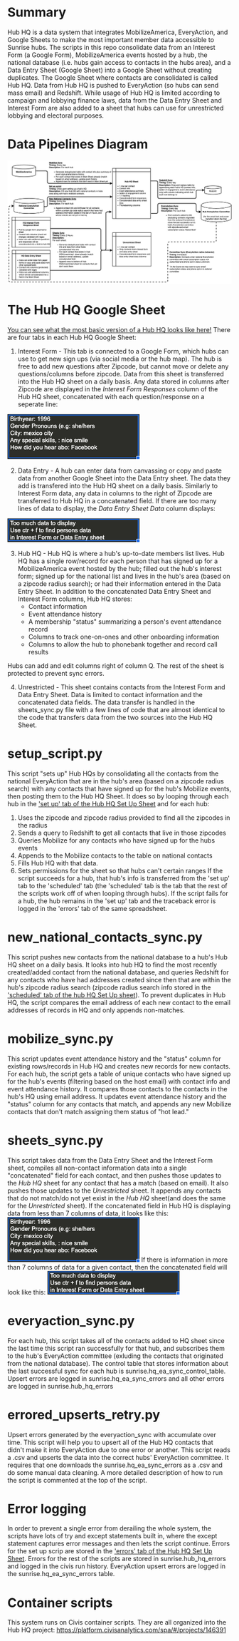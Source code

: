 # Summary
Hub HQ is a data system that integrates MobilizeAmerica, EveryAction, and Google Sheets to make the most important member data accessible to Sunrise hubs. The scripts in this repo consolidate data from an Interest Form (a Google Form), MobilizeAmerica events hosted by a hub, the national database (i.e. hubs gain access to contacts in the hubs area), and a Data Entry Sheet (Google Sheet) into a Google Sheet without creating duplicates. The Google Sheet where contacts are consolidated is called Hub HQ. Data from Hub HQ is pushed to EveryAction (so hubs can send mass email) and Redshift. While usage of Hub HQ is limited according to campaign and lobbying finance laws, data from the Data Entry Sheet and Interest Form are also added to a sheet that hubs can use for unrestricted lobbying and electoral purposes.

# Data Pipelines Diagram

![Hub HQ Diagram](https://github.com/sunrisedatadept/hub_member_hq/blob/main/images/HubHQ_Diagram_2021-06-15.jpg)


# The Hub HQ Google Sheet
[You can see what the most basic version of a Hub HQ looks like here!](https://docs.google.com/spreadsheets/d/17a4EJjZkLV6Dazjv1bPk7HCte3QuOY-SmyPHfPyDhyo/edit#gid=390228199)
There are four tabs in each Hub HQ Google Sheet: 
1) Interest Form - This tab is connected to a Google Form, which hubs can use to get new sign ups (via social media or the hub map). The hub is free to add new questions after Zipcode, but cannot move or delete any questions/columns before zipcode. Data from this sheet is transferred into the Hub HQ sheet on a daily basis. Any data stored in columns after Zipcode are displayed in the _Interest Form Responses_ column of the Hub HQ sheet, concatenated with each question/response on a seperate line:

![Concatenated Interest Form Response Field](https://github.com/sunrisedatadept/hub_member_hq/blob/main/images/Screen%20Shot%202021-04-13%20at%2011.03.32%20AM.png)

2) Data Entry - A hub can enter data from canvassing or copy and paste data from another Google Sheet into the Data Entry sheet. The data they add is transfered into the Hub HQ sheet on a daily basis. Similarly to Interest Form data, any data in columns to the right of Zipcode are transferred to Hub HQ in a concatenated field. If there are too many lines of data to display, the _Data Entry Sheet Data_ column displays:

![Too Much Data Entry Sheet Data to Display](https://github.com/sunrisedatadept/hub_member_hq/blob/main/images/Screen%20Shot%202021-04-13%20at%2011.07.02%20AM.png)

3) Hub HQ - Hub HQ is where a hub's up-to-date members list lives. Hub HQ has a single row/record for each person that has signed up for a MobilizeAmerica event hosted by the hub; filled out the hub's interest form; signed up for the national list and lives in the hub's area (based on a zipcode radius search); or had their information entered in the Data Entry Sheet. In addition to the concatenated Data Entry Sheet and Interest Form columns, Hub HQ stores:
     * Contact information
     * Event attendance history
     * A membership "status" summarizing a person's event attendance record
     * Columns to track one-on-ones and other onboarding information
     * Columns to allow the hub to phonebank together and record call results
 
 Hubs can add and edit columns right of column Q. The rest of the sheet is protected to prevent sync errors. 
 
 4) Unrestricted - This sheet contains contacts from the Interest Form and Data Entry Sheet. Data is limited to contact information and the concatenated data fields. The data transfer is handled in the sheets_sync.py file with a few lines of code that are almost identical to the code that transfers data from the two sources into the Hub HQ Sheet. 

# setup_script.py
This script "sets up" Hub HQs by consolidating all the contacts from the national EveryAction that are in the hub's area (based on a zipcode radius search) with any contacts that have signed up for the hub's Mobilize events, then posting them to the Hub HQ Sheet. It does so by looping through each hub in the ['set up' tab of the Hub HQ Set Up Sheet](https://docs.google.com/spreadsheets/d/1ESXwSfjkDrgCRYrAag_SHiKCMIgcd1U3kz47KLNpGeA/edit#gid=0) and for each hub:
1) Uses the zipcode and zipcode radius provided to find all the zipcodes in the radius
2) Sends a query to Redshift to get all contacts that live in those zipcodes
3) Queries Mobilize for any contacts who have signed up for the hubs events
4) Appends to the Mobilize contacts to the table on national contacts
5) Fills Hub HQ with that data.
6) Sets permissions for the sheet so that hubs can't certain ranges
If the script succeeds for a hub, that hub's info is transferred from the 'set up' tab to the 'scheduled' tab (the 'scheduled' tab is the tab that the rest of the scripts work off of when looping through hubs). If the script fails for a hub, the hub remains in the 'set up' tab and the traceback error is logged in the 'errors' tab of the same spreadsheet. 

# new_national_contacts_sync.py
This script pushes new contacts from the national database to a hub's Hub HQ sheet on a daily basis. It looks into hub HQ to find the most recently created/added contact from the national database, and queries Redshift for any contacts who have had addresses created since then that are within the hub's zipcode radius search (zipcode radius search info stored in the ['scheduled' tab of the hub HQ Set Up sheet](https://docs.google.com/spreadsheets/d/1ESXwSfjkDrgCRYrAag_SHiKCMIgcd1U3kz47KLNpGeA/edit#gid=0)). To prevent duplicates in Hub HQ, the script compares the email address of each new contact to the email addresses of records in HQ and only appends non-matches.

# mobilize_sync.py
This script updates event attendance history and the "status" column for existing rows/records in Hub HQ and creates new records for new contacts. For each hub, the script gets a table of unique contacts who have signed up for the hub's events (filtering based on the host email) with contact info and event attendance history. It compares those contacts to the contacts in the hub's HQ using email address. It updates event attendance history and the "status" column for any contacts that match, and appends any new Mobilize contacts that don't match assigning them status of "hot lead."

# sheets_sync.py
This script takes data from the Data Entry Sheet and the Interest Form sheet, compiles all non-contact information data into a single "concatenated" field for each contact, and then pushes those updates to the _Hub HQ_ sheet for any contact that has a match (based on email). It also pushes those updates to the _Unrestricted_ sheet. It appends any contacts that do not match/do not yet exist in the _Hub HQ_ sheet(and does the same for the _Unrestricted_ sheet). If the concatenated field in Hub HQ is displaying data from less than 7 columns of data, it looks like this: 
![Concatenated Interest Form Response Field](https://github.com/sunrisedatadept/hub_member_hq/blob/main/images/Screen%20Shot%202021-04-13%20at%2011.03.32%20AM.png)
If there is information in more than 7 columns of data for a given contact, then the concatenated field will look like this:
![Too Much Data Entry Sheet Data to Display](https://github.com/sunrisedatadept/hub_member_hq/blob/main/images/Screen%20Shot%202021-04-13%20at%2011.07.02%20AM.png)


# everyaction_sync.py
For each hub, this script takes all of the contacts added to HQ sheet since the last time this script ran successfully for that hub, and subscribes them to the hub's EveryAction committee (exluding the contacts that originated from the national database). The control table that stores information about the last successful sync for each hub is sunrise.hq_ea_sync_control_table. Upsert errors are logged in sunrise.hq_ea_sync_errors and all other errors are logged in sunrise.hub_hq_errors 

# errored_upserts_retry.py
Upsert errors generated by the everyaction_sync with accumulate over time. This script will help you to upsert all of the Hub HQ contacts that didn't make it into EveryAction due to one error or another. This script reads a .csv and upserts the data into the correct hubs' EveryAction committee. It requires that one downloads the sunrise.hq_ea_sync_errors as a .csv and do some manual data cleaning. A more detailed description of how to run the script is commented at the top of the script.

# Error logging
In order to prevent a single error from derailing the whole system, the scripts have lots of try and except statements built in, where the except statement captures error messages and then lets the script continue. Errors for the set up scrip are stored in the ['errors' tab of the Hub HQ Set Up Sheet](https://docs.google.com/spreadsheets/d/1ESXwSfjkDrgCRYrAag_SHiKCMIgcd1U3kz47KLNpGeA/edit#gid=0). Errors for the rest of the scripts are stored in sunrise.hub_hq_errors and logged in the civis run history. EveryAction upsert errors are logged in the sunrise.hq_ea_sync_errors table. 

# Container scripts
This system runs on Civis container scripts. They are all organized into the Hub HQ project: https://platform.civisanalytics.com/spa/#/projects/146391
